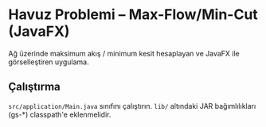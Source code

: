 # Havuz Problemi – Max-Flow/Min-Cut (JavaFX)

Ağ üzerinde maksimum akış / minimum kesit hesaplayan ve JavaFX ile görselleştiren uygulama.

## Çalıştırma
`src/application/Main.java` sınıfını çalıştırın. `lib/` altındaki JAR bağımlılıkları (gs-*) classpath'e eklenmelidir.
